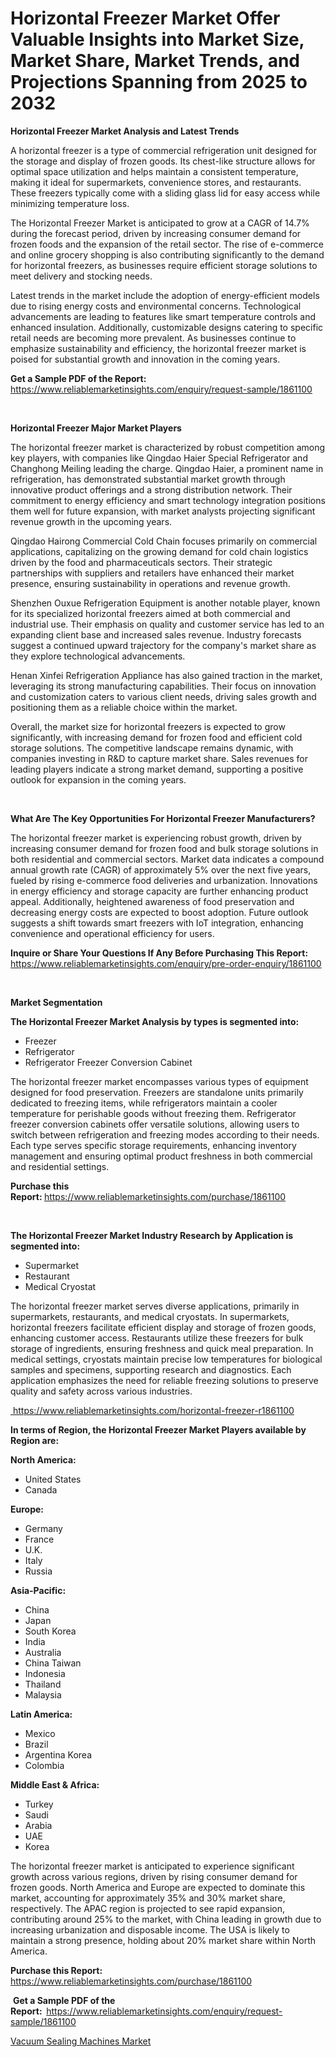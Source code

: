 <p><h1>Horizontal Freezer Market Offer Valuable Insights into Market Size, Market Share, Market Trends, and Projections Spanning from 2025 to 2032</h1></p><p><strong>Horizontal Freezer Market Analysis and Latest Trends</strong></p>
<p><p>A horizontal freezer is a type of commercial refrigeration unit designed for the storage and display of frozen goods. Its chest-like structure allows for optimal space utilization and helps maintain a consistent temperature, making it ideal for supermarkets, convenience stores, and restaurants. These freezers typically come with a sliding glass lid for easy access while minimizing temperature loss.</p><p>The Horizontal Freezer Market is anticipated to grow at a CAGR of 14.7% during the forecast period, driven by increasing consumer demand for frozen foods and the expansion of the retail sector. The rise of e-commerce and online grocery shopping is also contributing significantly to the demand for horizontal freezers, as businesses require efficient storage solutions to meet delivery and stocking needs.</p><p>Latest trends in the market include the adoption of energy-efficient models due to rising energy costs and environmental concerns. Technological advancements are leading to features like smart temperature controls and enhanced insulation. Additionally, customizable designs catering to specific retail needs are becoming more prevalent. As businesses continue to emphasize sustainability and efficiency, the horizontal freezer market is poised for substantial growth and innovation in the coming years.</p></p>
<p><strong>Get a Sample PDF of the Report:&nbsp;</strong> <a href="https://www.reliablemarketinsights.com/enquiry/request-sample/1861100?utm_campaign=2117&utm_medium=2&utm_source=Github&utm_content=ia&utm_term=11042025&utm_id=horizontal-freezer">https://www.reliablemarketinsights.com/enquiry/request-sample/1861100</a></p>
<p>&nbsp;</p>
<p><strong>Horizontal Freezer Major Market Players</strong></p>
<p><p>The horizontal freezer market is characterized by robust competition among key players, with companies like Qingdao Haier Special Refrigerator and Changhong Meiling leading the charge. Qingdao Haier, a prominent name in refrigeration, has demonstrated substantial market growth through innovative product offerings and a strong distribution network. Their commitment to energy efficiency and smart technology integration positions them well for future expansion, with market analysts projecting significant revenue growth in the upcoming years.</p><p>Qingdao Hairong Commercial Cold Chain focuses primarily on commercial applications, capitalizing on the growing demand for cold chain logistics driven by the food and pharmaceuticals sectors. Their strategic partnerships with suppliers and retailers have enhanced their market presence, ensuring sustainability in operations and revenue growth.</p><p>Shenzhen Ouxue Refrigeration Equipment is another notable player, known for its specialized horizontal freezers aimed at both commercial and industrial use. Their emphasis on quality and customer service has led to an expanding client base and increased sales revenue. Industry forecasts suggest a continued upward trajectory for the company's market share as they explore technological advancements.</p><p>Henan Xinfei Refrigeration Appliance has also gained traction in the market, leveraging its strong manufacturing capabilities. Their focus on innovation and customization caters to various client needs, driving sales growth and positioning them as a reliable choice within the market.</p><p>Overall, the market size for horizontal freezers is expected to grow significantly, with increasing demand for frozen food and efficient cold storage solutions. The competitive landscape remains dynamic, with companies investing in R&D to capture market share. Sales revenues for leading players indicate a strong market demand, supporting a positive outlook for expansion in the coming years.</p></p>
<p>&nbsp;</p>
<p><strong>What Are The Key Opportunities For Horizontal Freezer Manufacturers?</strong></p>
<p><p>The horizontal freezer market is experiencing robust growth, driven by increasing consumer demand for frozen food and bulk storage solutions in both residential and commercial sectors. Market data indicates a compound annual growth rate (CAGR) of approximately 5% over the next five years, fueled by rising e-commerce food deliveries and urbanization. Innovations in energy efficiency and storage capacity are further enhancing product appeal. Additionally, heightened awareness of food preservation and decreasing energy costs are expected to boost adoption. Future outlook suggests a shift towards smart freezers with IoT integration, enhancing convenience and operational efficiency for users.</p></p>
<p><strong>Inquire or Share Your Questions If Any Before Purchasing This Report:</strong> <a href="https://www.reliablemarketinsights.com/enquiry/pre-order-enquiry/1861100?utm_campaign=2117&utm_medium=2&utm_source=Github&utm_content=ia&utm_term=11042025&utm_id=horizontal-freezer">https://www.reliablemarketinsights.com/enquiry/pre-order-enquiry/1861100</a></p>
<p>&nbsp;</p>
<p><strong>Market Segmentation</strong></p>
<p><strong>The Horizontal Freezer Market Analysis by types is segmented into:</strong></p>
<p><ul><li>Freezer</li><li>Refrigerator</li><li>Refrigerator Freezer Conversion Cabinet</li></ul></p>
<p><p>The horizontal freezer market encompasses various types of equipment designed for food preservation. Freezers are standalone units primarily dedicated to freezing items, while refrigerators maintain a cooler temperature for perishable goods without freezing them. Refrigerator freezer conversion cabinets offer versatile solutions, allowing users to switch between refrigeration and freezing modes according to their needs. Each type serves specific storage requirements, enhancing inventory management and ensuring optimal product freshness in both commercial and residential settings.</p></p>
<p><strong>Purchase this Report:&nbsp;</strong><a href="https://www.reliablemarketinsights.com/purchase/1861100?utm_campaign=2117&utm_medium=2&utm_source=Github&utm_content=ia&utm_term=11042025&utm_id=horizontal-freezer">https://www.reliablemarketinsights.com/purchase/1861100</a></p>
<p>&nbsp;</p>
<p><strong>The Horizontal Freezer Market Industry Research by Application is segmented into:</strong></p>
<p><ul><li>Supermarket</li><li>Restaurant</li><li>Medical Cryostat</li></ul></p>
<p><p>The horizontal freezer market serves diverse applications, primarily in supermarkets, restaurants, and medical cryostats. In supermarkets, horizontal freezers facilitate efficient display and storage of frozen goods, enhancing customer access. Restaurants utilize these freezers for bulk storage of ingredients, ensuring freshness and quick meal preparation. In medical settings, cryostats maintain precise low temperatures for biological samples and specimens, supporting research and diagnostics. Each application emphasizes the need for reliable freezing solutions to preserve quality and safety across various industries.</p></p>
<p><a href="https://www.reliablemarketinsights.com/horizontal-freezer-r1861100?utm_campaign=2117&utm_medium=2&utm_source=Github&utm_content=ia&utm_term=11042025&utm_id=horizontal-freezer">&nbsp;https://www.reliablemarketinsights.com/horizontal-freezer-r1861100</a></p>
<p><strong>In terms of Region, the Horizontal Freezer Market Players available by Region are:</strong></p>
<p>
    <p> <strong> North America: </strong>
        <ul>
            <li>United States</li>
            <li>Canada</li>
        </ul>
        </p> 
    <p> <strong> Europe: </strong>
        <ul>
            <li>Germany</li>
            <li>France</li>
            <li>U.K.</li>
            <li>Italy</li>
            <li>Russia</li>
        </ul>
        </p> 
    <p> <strong> Asia-Pacific: </strong>
        <ul>
            <li>China</li>
            <li>Japan</li>
            <li>South Korea</li>
            <li>India</li>
            <li>Australia</li>
            <li>China Taiwan</li>
            <li>Indonesia</li>
            <li>Thailand</li>
            <li>Malaysia</li>
        </ul>
        </p> 
    <p> <strong> Latin America: </strong>
        <ul>
            <li>Mexico</li>
            <li>Brazil</li>
            <li>Argentina Korea</li>
            <li>Colombia</li>
        </ul>
        </p> 
    <p> <strong> Middle East & Africa: </strong>
        <ul>
            <li>Turkey</li>
            <li>Saudi</li>
            <li>Arabia</li>
            <li>UAE</li>
            <li>Korea</li>
        </ul>
    </p>
    </p>
<p><p>The horizontal freezer market is anticipated to experience significant growth across various regions, driven by rising consumer demand for frozen goods. North America and Europe are expected to dominate this market, accounting for approximately 35% and 30% market share, respectively. The APAC region is projected to see rapid expansion, contributing around 25% to the market, with China leading in growth due to increasing urbanization and disposable income. The USA is likely to maintain a strong presence, holding about 20% market share within North America.</p></p>
<p><strong>Purchase this Report: </strong><a href="https://www.reliablemarketinsights.com/purchase/1861100?utm_campaign=2117&utm_medium=2&utm_source=Github&utm_content=ia&utm_term=11042025&utm_id=horizontal-freezer">https://www.reliablemarketinsights.com/purchase/1861100</a></p>
<p>&nbsp;<strong>Get a Sample PDF of the Report:&nbsp;&nbsp;</strong><a href="https://www.reliablemarketinsights.com/enquiry/request-sample/1861100?utm_campaign=2117&utm_medium=2&utm_source=Github&utm_content=ia&utm_term=11042025&utm_id=horizontal-freezer">https://www.reliablemarketinsights.com/enquiry/request-sample/1861100</a></p>
<p><strong></strong></p>
<p><p><a href="https://github.com/celpabembes/Market-Research-Report-List-1/blob/main/vacuum-sealing-machines-market.md?utm_campaign=2117&utm_medium=2&utm_source=Github&utm_content=ia&utm_term=11042025&utm_id=horizontal-freezer">Vacuum Sealing Machines Market</a></p></p>